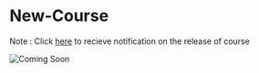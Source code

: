 # New-Course

Note : Click [here](https://www.google.com) to recieve notification on the release of course 

![Coming Soon](https://user-images.githubusercontent.com/51408809/117524564-8b9db800-afdb-11eb-93c9-6f3e799cecde.png)
